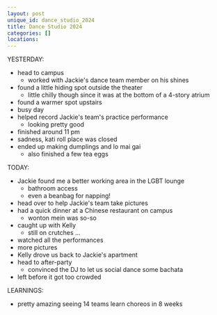 ```yaml
---
layout: post
unique_id: dance_studio_2024
title: Dance Studio 2024
categories: []
locations: 
---
```


YESTERDAY:
* head to campus
  * worked with Jackie's dance team member on his shines
* found a little hiding spot outside the theater
  * little chilly though since it was at the bottom of a 4-story atrium
* found a warmer spot upstairs
* busy day
* helped record Jackie's team's practice performance
  * looking pretty good
* finished around 11 pm
* sadness, kati roll place was closed
* ended up making dumplings and lo mai gai
  * also finished a few tea eggs

TODAY:
* Jackie found me a better working area in the LGBT lounge
  * bathroom access
  * even a beanbag for napping!
* head over to help Jackie's team take pictures
* had a quick dinner at a Chinese restaurant on campus
  * wonton mein was so-so
* caught up with Kelly
  * still on crutches ...
* watched all the performances
* more pictures
* Kelly drove us back to Jackie's apartment
* head to after-party
  * convinced the DJ to let us social dance some bachata
* left before it got too crowded

LEARNINGS:
* pretty amazing seeing 14 teams learn choreos in 8 weeks
